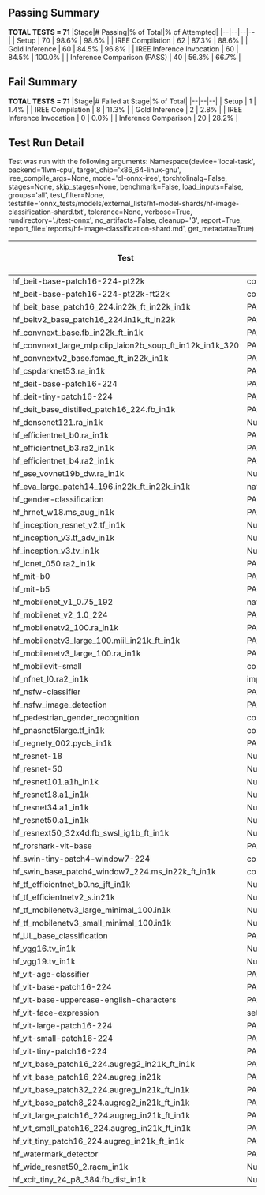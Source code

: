 ## Passing Summary

**TOTAL TESTS = 71**
|Stage|# Passing|% of Total|% of Attempted|
|--|--|--|--|
| Setup | 70 | 98.6% | 98.6% |
| IREE Compilation | 62 | 87.3% | 88.6% |
| Gold Inference | 60 | 84.5% | 96.8% |
| IREE Inference Invocation | 60 | 84.5% | 100.0% |
| Inference Comparison (PASS) | 40 | 56.3% | 66.7% |
## Fail Summary

**TOTAL TESTS = 71**
|Stage|# Failed at Stage|% of Total|
|--|--|--|
| Setup | 1 | 1.4% |
| IREE Compilation | 8 | 11.3% |
| Gold Inference | 2 | 2.8% |
| IREE Inference Invocation | 0 | 0.0% |
| Inference Comparison | 20 | 28.2% |
## Test Run Detail
Test was run with the following arguments:
Namespace(device='local-task', backend='llvm-cpu', target_chip='x86_64-linux-gnu', iree_compile_args=None, mode='cl-onnx-iree', torchtolinalg=False, stages=None, skip_stages=None, benchmark=False, load_inputs=False, groups='all', test_filter=None, testsfile='onnx_tests/models/external_lists/hf-model-shards/hf-image-classification-shard.txt', tolerance=None, verbose=True, rundirectory='./test-onnx', no_artifacts=False, cleanup='3', report=True, report_file='reports/hf-image-classification-shard.md', get_metadata=True)

| Test | Exit Status | Mean Benchmark Time (ms) | Notes |
|--|--|--|--|
| hf_beit-base-patch16-224-pt22k | compilation | None | |
| hf_beit-base-patch16-224-pt22k-ft22k | compilation | None | |
| hf_beit_base_patch16_224.in22k_ft_in22k_in1k | PASS | None | |
| hf_beitv2_base_patch16_224.in1k_ft_in22k | PASS | None | |
| hf_convnext_base.fb_in22k_ft_in1k | PASS | None | |
| hf_convnext_large_mlp.clip_laion2b_soup_ft_in12k_in1k_320 | PASS | None | |
| hf_convnextv2_base.fcmae_ft_in22k_in1k | PASS | None | |
| hf_cspdarknet53.ra_in1k | PASS | None | |
| hf_deit-base-patch16-224 | PASS | None | |
| hf_deit-tiny-patch16-224 | PASS | None | |
| hf_deit_base_distilled_patch16_224.fb_in1k | PASS | None | |
| hf_densenet121.ra_in1k | Numerics | None | |
| hf_efficientnet_b0.ra_in1k | PASS | None | |
| hf_efficientnet_b3.ra2_in1k | PASS | None | |
| hf_efficientnet_b4.ra2_in1k | PASS | None | |
| hf_ese_vovnet19b_dw.ra_in1k | Numerics | None | |
| hf_eva_large_patch14_196.in22k_ft_in22k_in1k | native_inference | None | |
| hf_gender-classification | PASS | None | |
| hf_hrnet_w18.ms_aug_in1k | PASS | None | |
| hf_inception_resnet_v2.tf_in1k | Numerics | None | |
| hf_inception_v3.tf_adv_in1k | Numerics | None | |
| hf_inception_v3.tv_in1k | Numerics | None | |
| hf_lcnet_050.ra2_in1k | PASS | None | |
| hf_mit-b0 | PASS | None | |
| hf_mit-b5 | PASS | None | |
| hf_mobilenet_v1_0.75_192 | native_inference | None | |
| hf_mobilenet_v2_1.0_224 | PASS | None | |
| hf_mobilenetv2_100.ra_in1k | PASS | None | |
| hf_mobilenetv3_large_100.miil_in21k_ft_in1k | PASS | None | |
| hf_mobilenetv3_large_100.ra_in1k | PASS | None | |
| hf_mobilevit-small | compilation | None | |
| hf_nfnet_l0.ra2_in1k | import_model | None | |
| hf_nsfw-classifier | PASS | None | |
| hf_nsfw_image_detection | PASS | None | |
| hf_pedestrian_gender_recognition | compilation | None | |
| hf_pnasnet5large.tf_in1k | compilation | None | |
| hf_regnety_002.pycls_in1k | PASS | None | |
| hf_resnet-18 | Numerics | None | |
| hf_resnet-50 | Numerics | None | |
| hf_resnet101.a1h_in1k | Numerics | None | |
| hf_resnet18.a1_in1k | Numerics | None | |
| hf_resnet34.a1_in1k | Numerics | None | |
| hf_resnet50.a1_in1k | Numerics | None | |
| hf_resnext50_32x4d.fb_swsl_ig1b_ft_in1k | Numerics | None | |
| hf_rorshark-vit-base | PASS | None | |
| hf_swin-tiny-patch4-window7-224 | compilation | None | |
| hf_swin_base_patch4_window7_224.ms_in22k_ft_in1k | compilation | None | |
| hf_tf_efficientnet_b0.ns_jft_in1k | Numerics | None | |
| hf_tf_efficientnetv2_s.in21k | Numerics | None | |
| hf_tf_mobilenetv3_large_minimal_100.in1k | Numerics | None | |
| hf_tf_mobilenetv3_small_minimal_100.in1k | Numerics | None | |
| hf_UL_base_classification | PASS | None | |
| hf_vgg16.tv_in1k | Numerics | None | |
| hf_vgg19.tv_in1k | Numerics | None | |
| hf_vit-age-classifier | PASS | None | |
| hf_vit-base-patch16-224 | PASS | None | |
| hf_vit-base-uppercase-english-characters | PASS | None | |
| hf_vit-face-expression | setup | None | |
| hf_vit-large-patch16-224 | PASS | None | |
| hf_vit-small-patch16-224 | PASS | None | |
| hf_vit-tiny-patch16-224 | PASS | None | |
| hf_vit_base_patch16_224.augreg2_in21k_ft_in1k | PASS | None | |
| hf_vit_base_patch16_224.augreg_in21k | PASS | None | |
| hf_vit_base_patch32_224.augreg_in21k_ft_in1k | PASS | None | |
| hf_vit_base_patch8_224.augreg2_in21k_ft_in1k | PASS | None | |
| hf_vit_large_patch16_224.augreg_in21k_ft_in1k | PASS | None | |
| hf_vit_small_patch16_224.augreg_in21k_ft_in1k | PASS | None | |
| hf_vit_tiny_patch16_224.augreg_in21k_ft_in1k | PASS | None | |
| hf_watermark_detector | PASS | None | |
| hf_wide_resnet50_2.racm_in1k | Numerics | None | |
| hf_xcit_tiny_24_p8_384.fb_dist_in1k | Numerics | None | |
